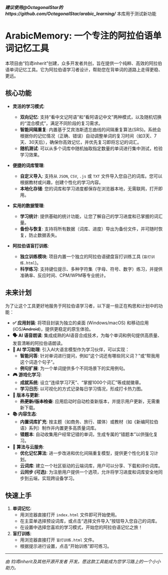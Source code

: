 ***建议使用@OctagonalStar的https://github.com/OctagonalStar/arabic_learning/***
本库用于测试新功能

# ArabicMemory: 一个专注的阿拉伯语单词记忆工具

本项目由“钧鸢inherit”创建，众多开发者共创，旨在提供一个纯粹、高效的阿拉伯语单词记忆工具。它为阿拉伯语学习者设计，帮助您在背单词的道路上走得更稳、更远。

## 核心功能

- **灵活的学习模式**:
  - **双向记忆**: 支持“看中文记阿语”和“看阿语记中文”两种模式，以及随机切换的“混合模式”，满足不同阶段的复习需求。
  - **智能间隔重复**: 内置基于艾宾浩斯遗忘曲线的间隔重复算法(SRS)。系统会根据你的记忆情况（正确、错误）自动调整单词的复习时间（如3天、7天、30天后），确保你高效记忆，并优先复习即将忘记的词汇。
  - **随机测试**: 可以从多个词库中随机抽取指定数量的单词进行集中测试，检验学习效果。

- **便捷的词库管理**:
  - **自定义导入**: 支持从 `JSON`, `CSV`, `.js` 或 `TXT` 文件导入您自己的词库。您可以根据教材或兴趣，创建个性化的学习内容。
  - **本地化存储**: 您的词库和学习进度都保存在浏览器本地，无需联网，打开即用。

- **实用的数据管理**:
  - **学习统计**: 提供基础的统计功能，让您了解自己的学习进度和已掌握的词汇量。
  - **备份与恢复**: 支持将所有数据（词库、进度）导出为备份文件，并可随时恢复，防止数据丢失。

- **阿拉伯语盲打训练**:
  - **独立训练模块**: 项目内置一个独立的阿拉伯语键盘盲打训练工具 (`盲打训练.html`)。
  - **科学练习**: 支持键位提示、多种字符集（字母、符号、数字）练习，并提供准确率、反应时间、CPM/WPM等专业统计。

## 未来计划

为了让这个工具更好地服务于阿拉伯语学习者，以下是一些正在构思和计划中的功能：

- **✅ 应用封装**: 将项目封装为独立的桌面 (Windows/macOS) 和移动应用 (iOS/~~Android~~)，提供更稳定的原生体验。
- **🗣️ AI 语音朗读**: 集成成熟的AI语音合成技术，为每个单词和例句提供高质量、发音清晰的阿拉伯语朗读。
- **🤖 AI 学习助理**: 引入AI大语言模型作为学习伙伴，可以实现：
  - **智能问答**: 针对单词进行提问，例如“这个词还有哪些同义词？”或“帮我用这个词造个句子”。
  - **例句扩展**: 为一个单词提供多个不同场景下的实用例句。
- **🎮 游戏化学习**:
  - **成就系统**: 设立“连续学习7天”、“掌握1000个词汇”等成就徽章。
  - **学习日历**: 以可视化的方式记录每日学习情况，形成打卡热力图。
- **🔄 版本与更新**:
  - **~~热更新/版本检查~~**: 应用启动时自动检查新版本，并提示用户更新，无需重新下载。
- **📚 内容生态**:
  - **内置词库扩充**: 按主题（如商务、旅行、媒体）或教材（如《新编阿拉伯语》系列）制作并内置更多高质量词库。
  - **错题本**: 自动收集用户经常记错的单词，生成专属的“错题本”以供强化复习。
- **🧠 算法与云服务**:
  - **优化记忆算法**: 进一步改进和优化间隔重复模型，提供更个性化的复习计划。
  - **云词库**: 建立一个社区驱动的云端词库，用户可以分享、下载和评价词库。
  - **云同步 (可选)**: 为注册用户提供一个选项，允许将学习进度和词库安全地同步到云端，实现跨设备学习。

## 快速上手

1.  **单词记忆**:
    - 用浏览器直接打开 `index.html` 文件即可开始使用。
    - 在主菜单选择预设词库，或点击“选择文件导入”按钮导入您自己的词库。
    - 在设置中选择您喜欢的学习模式，开始您的阿拉伯语记忆之旅！
2.  **盲打训练**:
    - 用浏览器直接打开 `盲打训练.html` 文件。
    - 根据提示进行设置，点击“开始训练”即可练习。

---
*由 钧鸢inherit及其他开源开发者 开发。愿这款工具能成为您学习路上的一个小小助力。*
